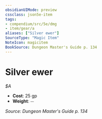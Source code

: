 ```yaml
---
obsidianUIMode: preview
cssclass: json5e-item
tags:
- compendium/src/5e/dmg
- item/gear/a
aliases: ["Silver ewer"]
SourceType: "Magic Item"
NoteIcon: magicitem
BookSource: Dungeon Master's Guide p. 134
---
```

# Silver ewer
*$A*  

- **Cost**: 25 gp
- **Weight**: ⏤

*Source: Dungeon Master's Guide p. 134*
